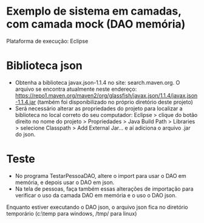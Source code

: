 # Exemplo de sistema em camadas, com camada mock (DAO memória)

Plataforma de execução: Eclipse

# Biblioteca json
* Obtenha a biblioteca javax.json-1.1.4 no site: search.maven.org.
O arquivo se encontra atualmente neste endereço: https://repo1.maven.org/maven2/org/glassfish/javax.json/1.1.4/javax.json-1.1.4.jar
(também foi disponibilizado no próprio diretório deste projeto)
* Será necessário alterar as propriedades do projeto para localizar a biblioteca no local correto do seu computador: Eclipse > clique do botão direito no nome do projeto > Propriedades > Java Build Path > Libraries > selecione Classpath > Add External Jar... e aí adiciona o arquivo .jar do json.

# Teste
* No programa TestarPessoaDAO, altere o import para usar o DAO em memória, e depois usar o DAO em json.
* Na tela de pessoas, faça também essas alterações de importação para verificar o uso da camada DAO em memória e o uso o DAO json.

Enquanto estiver executando o DAO json, o arquivo json fica no diretório temporário (c:\temp para windows, /tmp/ para linux)